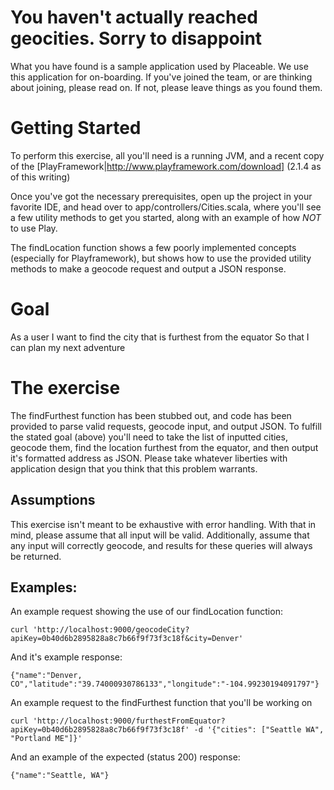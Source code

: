 You haven't actually reached geocities.  Sorry to disappoint
=====================================

What you have found is a sample application used by Placeable.  We use this application for on-boarding.
If you've joined the team, or are thinking about joining, please read on.  If not, please leave things as you found them.

# Getting Started
To perform this exercise, all you'll need is a running JVM, and a recent copy of the [PlayFramework|http://www.playframework.com/download] (2.1.4 as of this writing)

Once you've got the necessary prerequisites, open up the project in your favorite IDE, and head over to app/controllers/Cities.scala,
where you'll see a few utility methods to get you started, along with an example of how *NOT* to use Play.

The findLocation function shows a few poorly implemented concepts (especially for Playframework), but shows how to use the provided utility methods to make a geocode request
and output a JSON response.

# Goal
As a user
I want to find the city that is furthest from the equator
So that I can plan my next adventure

# The exercise
The findFurthest function has been stubbed out, and code has been provided to parse valid requests, geocode input, and output JSON.
To fulfill the stated goal (above) you'll need to take the list of inputted cities, geocode them, find the location furthest
from the equator, and then output it's formatted address as JSON.  Please take whatever liberties with application design that you
think that this problem warrants.

## Assumptions
This exercise isn't meant to be exhaustive with error handling.  With that in mind, please assume that all input will be valid.
Additionally, assume that any input will correctly geocode, and results for these queries will always be returned.

## Examples:
An example request showing the use of our findLocation function:

    curl 'http://localhost:9000/geocodeCity?apiKey=0b40d6b2895828a8c7b66f9f73f3c18f&city=Denver'

And it's example response:

    {"name":"Denver, CO","latitude":"39.74000930786133","longitude":"-104.99230194091797"}

An example request to the findFurthest function that you'll be working on

    curl 'http://localhost:9000/furthestFromEquator?apiKey=0b40d6b2895828a8c7b66f9f73f3c18f' -d '{"cities": ["Seattle WA", "Portland ME"]}'

And an example of the expected (status 200) response:

    {"name":"Seattle, WA"}